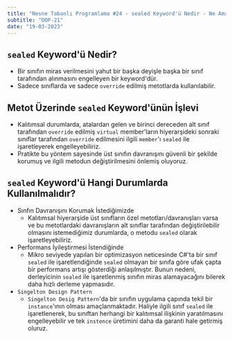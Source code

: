 ```yaml
---
title: "Nesne Tabanlı Programlama #24 - sealed Keyword'ü Nedir - Ne Amaca Hizmet Etmektedir"
subtitle: "OOP-21"
date: "19-03-2023"
---
```


## `sealed` Keyword'ü Nedir?

- Bir sınıfın miras verilmesini yahut bir başka deyişle başka bir sınıf tarafından alınmasını engelleyen bir keyword'dür.
- Sadece sınıflarda ve sadece `override` edilmiş metotlarda kullanılabilir.

## Metot Üzerinde `sealed` Keyword'ünün İşlevi

- Kalıtımsal durumlarda, atalardan gelen ve birinci dereceden alt sınıf tarafından `override` edilmiş `virtual` member'ların hiyerarşideki sonraki sınıflar tarafından `override` edilmesini ilgili `member`'ı `sealed` ile işaretleyerek engelleyebiliriz.
- Pratikte bu yöntem sayesinde üst sınıfın davranışını güvenli bir şekilde korumuş ve ilgili metodun değiştirilmesini önlemiş oluyoruz.

## `sealed` Keyword'ü Hangi Durumlarda Kullanılmalıdır?

- Sınfın Davranışını Korumak İstediğimizde
  - Kalıtımsal hiyerarşide üst sınıfların özel metotları/davranışları varsa ve bu metotlardaki davranışların alt sınıflar tarafından değiştirilebilir olmasını istemediğimiz durumlarda, o metodu `sealed` olarak işaretleyebiliriz.
- Performans İyileştirmesi İstendiğinde
  - Mikro seviyede yapılan bir optimizasyon neticesinde C#'ta bir sınıf `sealed` ile işaretlendiğinde `sealed` olmayan bir sınıfa göre ufak çapta bir performans artışı gösterdiği anlaşılmıştır. Bunun nedeni, derleyicinin `sealed` ile işaretlenmiş sınıfın miras alamayacağını bilerek daha hızlı derleme yapmasıdır.
- `Singelton Design Pattern`
  - `Singelton Desig Pattern`'da bir sınıfın uygulama çapında tekil bir `instance`'ının olması amaçlanmaktadır. Haliyle ilgili sınıf `sealed` ile işaretlenerek, bu sınıftan herhangi bir kalıtımsal ilişkinin yaratılmasını engelleyebilir ve tek `instence` üretimini daha da garanti hale getirmiş oluruz.
